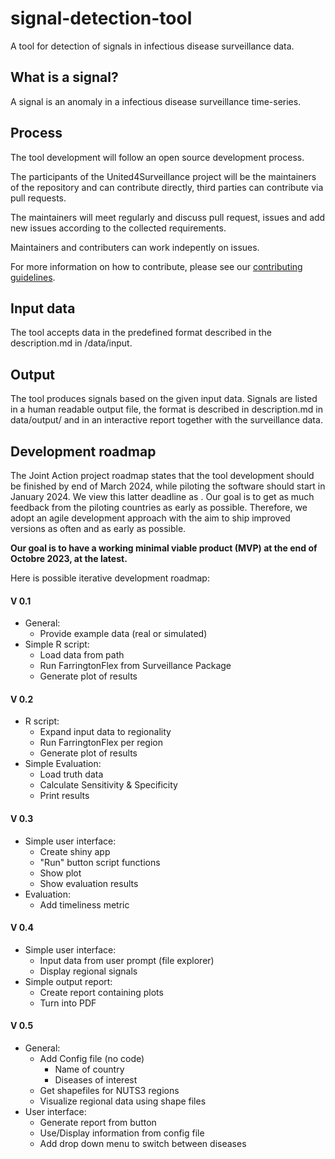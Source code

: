 # signal-detection-tool
A tool for detection of signals in infectious disease surveillance data. 

## What is a signal?
A signal is an anomaly in a infectious disease surveillance time-series.

## Process
The tool development will follow an open source development process.

The participants of the United4Surveillance project will be the maintainers of the repository and can contribute directly, third parties can contribute via pull requests.

The maintainers will meet regularly and discuss pull request, issues and add new issues according to the collected requirements.

Maintainers and contributers can work indepently on issues.

For more information on how to contribute, please see our [contributing guidelines](https://github.com/United4Surveillance/signal-detection-tool/blob/main/CONTRIBUTING.md).

## Input data
The tool accepts data in the predefined format described in the description.md in /data/input. 

## Output
The tool produces signals based on the given input data. Signals are listed in a human readable output file, the format is described in description.md in data/output/ and in an interactive report together with the surveillance data.

## Development roadmap
The Joint Action project roadmap states that the tool development should be finished by end of March 2024, while piloting the software should start in January 2024.
We view this latter deadline as . Our goal is to get as much feedback from the piloting countries as early as possible.
Therefore, we adopt an agile development approach with the aim to ship improved versions as often and as early as possible. 

**Our goal is to have a working minimal viable product (MVP) at the end of Octobre 2023, at the latest.**

Here is possible iterative development roadmap:

#### V 0.1
* General:
	* Provide example data (real or simulated)
* Simple R script:
	* Load data from path
	* Run FarringtonFlex from Surveillance Package
    * Generate plot of results

#### V 0.2
* R script:
	* Expand input data to regionality
	* Run FarringtonFlex per region
	* Generate plot of results
* Simple Evaluation:
	* Load truth data
    * Calculate Sensitivity & Specificity
    * Print results

#### V 0.3
* Simple user interface:
	* Create shiny app
	* "Run" button script functions
	* Show plot
	* Show evaluation results
* Evaluation:
  * Add timeliness metric

#### V 0.4
* Simple user interface:
	* Input data from user prompt (file explorer)
	* Display regional signals
* Simple output report:
	* Create report containing plots
	* Turn into PDF

#### V 0.5
* General:
	* Add Config file (no code)
		* Name of country
		* Diseases of interest
	* Get shapefiles for NUTS3 regions
	* Visualize regional data using shape files
* User interface:
	* Generate report from button
	* Use/Display information from config file 
    * Add drop down menu to  switch between diseases